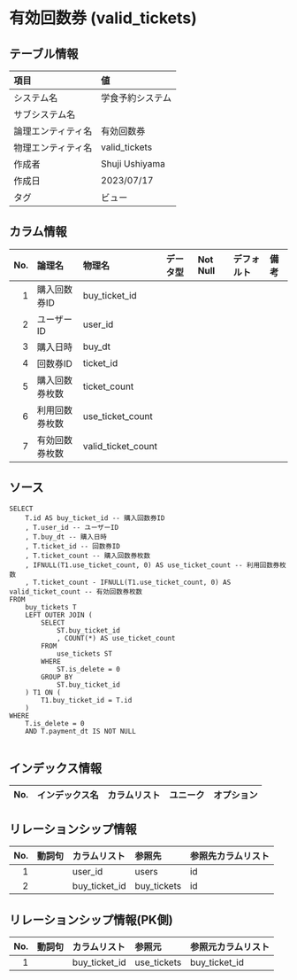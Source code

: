 # 有効回数券 (valid_tickets)

## テーブル情報

| 項目                           | 値                                                                                                   |
|:-------------------------------|:-----------------------------------------------------------------------------------------------------|
| システム名                     | 学食予約システム                                                                                     |
| サブシステム名                 |                                                                                                      |
| 論理エンティティ名             | 有効回数券                                                                                           |
| 物理エンティティ名             | valid_tickets                                                                                        |
| 作成者                         | Shuji Ushiyama                                                                                       |
| 作成日                         | 2023/07/17                                                                                           |
| タグ                           | ビュー                                                                                               |



## カラム情報

| No. | 論理名                         | 物理名                         | データ型                       | Not Null | デフォルト           | 備考                           |
|----:|:-------------------------------|:-------------------------------|:-------------------------------|:---------|:---------------------|:-------------------------------|
|   1 | 購入回数券ID                   | buy_ticket_id                  |                                |          |                      |                                |
|   2 | ユーザーID                     | user_id                        |                                |          |                      |                                |
|   3 | 購入日時                       | buy_dt                         |                                |          |                      |                                |
|   4 | 回数券ID                       | ticket_id                      |                                |          |                      |                                |
|   5 | 購入回数券枚数                 | ticket_count                   |                                |          |                      |                                |
|   6 | 利用回数券枚数                 | use_ticket_count               |                                |          |                      |                                |
|   7 | 有効回数券枚数                 | valid_ticket_count             |                                |          |                      |                                |



## ソース
```
SELECT
    T.id AS buy_ticket_id -- 購入回数券ID
    , T.user_id -- ユーザーID
    , T.buy_dt -- 購入日時
    , T.ticket_id -- 回数券ID
    , T.ticket_count -- 購入回数券枚数
    , IFNULL(T1.use_ticket_count, 0) AS use_ticket_count -- 利用回数券枚数
    , T.ticket_count - IFNULL(T1.use_ticket_count, 0) AS valid_ticket_count -- 有効回数券枚数
FROM
    buy_tickets T
    LEFT OUTER JOIN (
        SELECT
            ST.buy_ticket_id
            , COUNT(*) AS use_ticket_count
        FROM
            use_tickets ST
        WHERE
            ST.is_delete = 0
        GROUP BY
            ST.buy_ticket_id
    ) T1 ON (
        T1.buy_ticket_id = T.id
    )
WHERE
    T.is_delete = 0
    AND T.payment_dt IS NOT NULL


```



## インデックス情報

| No. | インデックス名                 | カラムリスト                             | ユニーク   | オプション                     | 
|----:|:-------------------------------|:-----------------------------------------|:-----------|:-------------------------------|



## リレーションシップ情報

| No. | 動詞句                         | カラムリスト                             | 参照先                         | 参照先カラムリスト                       |
|----:|:-------------------------------|:-----------------------------------------|:-------------------------------|:-----------------------------------------|
|   1 |                                | user_id                                  | users                          | id                                       |
|   2 |                                | buy_ticket_id                            | buy_tickets                    | id                                       |



## リレーションシップ情報(PK側)

| No. | 動詞句                         | カラムリスト                             | 参照元                         | 参照元カラムリスト                       |
|----:|:-------------------------------|:-----------------------------------------|:-------------------------------|:-----------------------------------------|
|   1 |                                | buy_ticket_id                            | use_tickets                    | buy_ticket_id                            |



